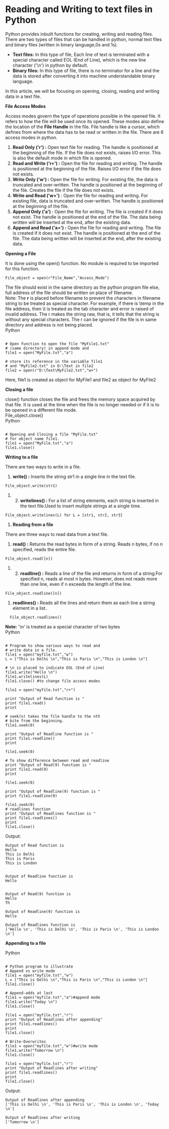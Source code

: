 # Reading and Writing to text files in Python

Python provides inbuilt functions for creating, writing and reading files. There are two types of files that can be handled in python, normal text files and binary files \(written in binary language,0s and 1s\).

- **Text files:** In this type of file, Each line of text is terminated with a special character called EOL \(End of Line\), which is the new line character \('\n'\) in python by default.
- **Binary files:** In this type of file, there is no terminator for a line and the data is stored after converting it into machine understandable binary language.

In this article, we will be focusing on opening, closing, reading and writing data in a text file.

**File Access Modes**

Access modes govern the type of operations possible in the opened file. It refers to how the file will be used once its opened. These modes also define the location of the **File Handle** in the file. File handle is like a cursor, which defines from where the data has to be read or written in the file. There are 6 access modes in python.

1. **Read Only \('r'\) :** Open text file for reading. The handle is positioned at the beginning of the file. If the file does not exists, raises I/O error. This is also the default mode in which file is opened.
2. **Read and Write \('r+'\) :** Open the file for reading and writing. The handle is positioned at the beginning of the file. Raises I/O error if the file does not exists.
3. **Write Only \('w'\) :** Open the file for writing. For existing file, the data is truncated and over-written. The handle is positioned at the beginning of the file. Creates the file if the file does not exists.
4. **Write and Read \('w+'\)** : Open the file for reading and writing. For existing file, data is truncated and over-written. The handle is positioned at the beginning of the file.
5. **Append Only \('a'\)** : Open the file for writing. The file is created if it does not exist. The handle is positioned at the end of the file. The data being written will be inserted at the end, after the existing data.
6. **Append and Read \('a+'\) :** Open the file for reading and writing. The file is created if it does not exist. The handle is positioned at the end of the file. The data being written will be inserted at the end, after the existing data.

**Opening a File**

It is done using the open\(\) function. No module is required to be imported for this function.

```text
File_object = open(r"File_Name","Access_Mode")
```

The file should exist in the same directory as the python program file else, full address of the file should be written on place of filename.  
Note: The **r** is placed before filename to prevent the characters in filename string to be treated as special character. For example, if there is \temp in the file address, then \t is treated as the tab character and error is raised of invalid address. The r makes the string raw, that is, it tells that the string is without any special characters. The r can be ignored if the file is in same directory and address is not being placed.  
 Python

```text

# Open function to open the file "MyFile1.txt"
# (same directory) in append mode and
file1 = open("MyFile.txt","a")

# store its reference in the variable file1
# and "MyFile2.txt" in D:\Text in file2
file2 = open(r"D:\Text\MyFile2.txt","w+")

```

Here, file1 is created as object for MyFile1 and file2 as object for MyFile2

**Closing a file**

close\(\) function closes the file and frees the memory space acquired by that file. It is used at the time when the file is no longer needed or if it is to be opened in a different file mode.  
File_object.close\(\)  
 Python

```text

# Opening and Closing a file "MyFile.txt"
# for object name file1.
file1 = open("MyFile.txt","a")
file1.close()
```

**Writing to a file**

There are two ways to write in a file.

1. **write\(\) :** Inserts the string str1 in a single line in the text file.

```text
File_object.write(str1)
```

1. 2. **writelines\(\) :** For a list of string elements, each string is inserted in the text file.Used to insert multiple strings at a single time.

```text
File_object.writelines(L) for L = [str1, str2, str3]
```

1.  **Reading from a file**

There are three ways to read data from a text file.

1. **read\(\) :** Returns the read bytes in form of a string. Reads n bytes, if no n specified, reads the entire file.

```text
File_object.read([n])
```

1. 2. **readline\(\) :** Reads a line of the file and returns in form of a string.For specified n, reads at most n bytes. However, does not reads more than one line, even if n exceeds the length of the line.

```text
File_object.readline([n])
```

1. **readlines\(\) :** Reads all the lines and return them as each line a string element in a list.

```text
  File_object.readlines()
```

**Note:** '\n' is treated as a special character of two bytes  
 Python

```text

# Program to show various ways to read and
# write data in a file.
file1 = open("myfile.txt","w")
L = ["This is Delhi \n","This is Paris \n","This is London \n"]

# \n is placed to indicate EOL (End of Line)
file1.write("Hello \n")
file1.writelines(L)
file1.close() #to change file access modes

file1 = open("myfile.txt","r+")

print "Output of Read function is "
print file1.read()
print

# seek(n) takes the file handle to the nth
# bite from the beginning.
file1.seek(0)

print "Output of Readline function is "
print file1.readline()
print

file1.seek(0)

# To show difference between read and readline
print "Output of Read(9) function is "
print file1.read(9)
print

file1.seek(0)

print "Output of Readline(9) function is "
print file1.readline(9)

file1.seek(0)
# readlines function
print "Output of Readlines function is "
print file1.readlines()
print
file1.close()
```

Output:

```text
Output of Read function is
Hello
This is Delhi
This is Paris
This is London


Output of Readline function is
Hello


Output of Read(9) function is
Hello
Th

Output of Readline(9) function is
Hello

Output of Readlines function is
['Hello \n', 'This is Delhi \n', 'This is Paris \n', 'This is London \n']
```

**Appending to a file**

Python

```text

# Python program to illustrate
# Append vs write mode
file1 = open("myfile.txt","w")
L = ["This is Delhi \n","This is Paris \n","This is London \n"]
file1.close()

# Append-adds at last
file1 = open("myfile.txt","a")#append mode
file1.write("Today \n")
file1.close()

file1 = open("myfile.txt","r")
print "Output of Readlines after appending"
print file1.readlines()
print
file1.close()

# Write-Overwrites
file1 = open("myfile.txt","w")#write mode
file1.write("Tomorrow \n")
file1.close()

file1 = open("myfile.txt","r")
print "Output of Readlines after writing"
print file1.readlines()
print
file1.close()
```

Output:

```text
Output of Readlines after appending
['This is Delhi \n', 'This is Paris \n', 'This is London \n', 'Today \n']

Output of Readlines after writing
['Tomorrow \n']
```
